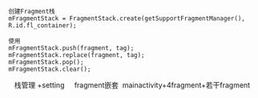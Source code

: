
    创建Fragment栈
    mFragmentStack = FragmentStack.create(getSupportFragmentManager(), R.id.fl_container);
    
    使用
    mFragmentStack.push(fragment, tag);
    mFragmentStack.replace(fragment, tag);
    mFragmentStack.pop();
    mFragmentStack.clear();
    
    栈管理 +setting
      fragment嵌套  mainactivity+4fragment+若干fragment
    
